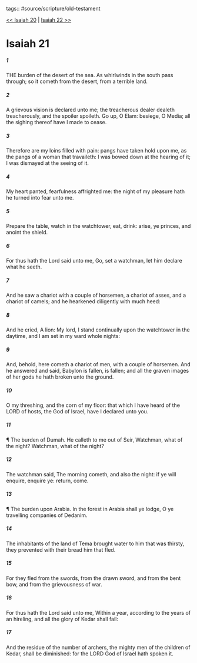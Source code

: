 tags:: #source/scripture/old-testament

[<< Isaiah 20](/Old_Testament/23_Isaiah/Isaiah_20.md) | [Isaiah 22 >>](/Old_Testament/23_Isaiah/Isaiah_22.md)

# Isaiah 21

##### 1

THE burden of the desert of the sea. As whirlwinds in the south pass through; so it cometh from the desert, from a terrible land.

##### 2

A grievous vision is declared unto me; the treacherous dealer dealeth treacherously, and the spoiler spoileth. Go up, O Elam: besiege, O Media; all the sighing thereof have I made to cease.

##### 3

Therefore are my loins filled with pain: pangs have taken hold upon me, as the pangs of a woman that travaileth: I was bowed down at the hearing of it; I was dismayed at the seeing of it.

##### 4

My heart panted, fearfulness affrighted me: the night of my pleasure hath he turned into fear unto me.

##### 5

Prepare the table, watch in the watchtower, eat, drink: arise, ye princes, and anoint the shield.

##### 6

For thus hath the Lord said unto me, Go, set a watchman, let him declare what he seeth.

##### 7

And he saw a chariot with a couple of horsemen, a chariot of asses, and a chariot of camels; and he hearkened diligently with much heed:

##### 8

And he cried, A lion: My lord, I stand continually upon the watchtower in the daytime, and I am set in my ward whole nights:

##### 9

And, behold, here cometh a chariot of men, with a couple of horsemen. And he answered and said, Babylon is fallen, is fallen; and all the graven images of her gods he hath broken unto the ground.

##### 10

O my threshing, and the corn of my floor: that which I have heard of the LORD of hosts, the God of Israel, have I declared unto you.

##### 11

¶ The burden of Dumah. He calleth to me out of Seir, Watchman, what of the night? Watchman, what of the night?

##### 12

The watchman said, The morning cometh, and also the night: if ye will enquire, enquire ye: return, come.

##### 13

¶ The burden upon Arabia. In the forest in Arabia shall ye lodge, O ye travelling companies of Dedanim.

##### 14

The inhabitants of the land of Tema brought water to him that was thirsty, they prevented with their bread him that fled.

##### 15

For they fled from the swords, from the drawn sword, and from the bent bow, and from the grievousness of war.

##### 16

For thus hath the Lord said unto me, Within a year, according to the years of an hireling, and all the glory of Kedar shall fail:

##### 17

And the residue of the number of archers, the mighty men of the children of Kedar, shall be diminished: for the LORD God of Israel hath spoken it.

